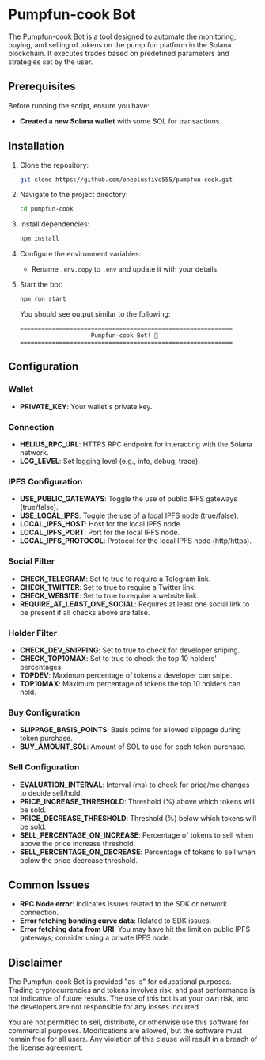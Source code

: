 # Pumpfun-cook Bot

The Pumpfun-cook Bot is a tool designed to automate the monitoring, buying, and selling of tokens on the pump.fun platform in the Solana blockchain. It executes trades based on predefined parameters and strategies set by the user.

## Prerequisites

Before running the script, ensure you have:

- **Created a new Solana wallet** with some SOL for transactions.

## Installation

1. Clone the repository:
    ```bash
    git clone https://github.com/oneplusfive555/pumpfun-cook.git
    ```
2. Navigate to the project directory:
    ```bash
    cd pumpfun-cook
    ```
3. Install dependencies:
    ```bash
    npm install
    ```
4. Configure the environment variables:
   - Rename `.env.copy` to `.env` and update it with your details.

5. Start the bot:
    ```bash
    npm run start
    ```

    You should see output similar to the following:

    ```
    ============================================================
                        Pumpfun-cook Bot! 🚀
    ============================================================
    
    ```
## Configuration

### Wallet

- **PRIVATE_KEY**: Your wallet's private key.

### Connection

- **HELIUS_RPC_URL**: HTTPS RPC endpoint for interacting with the Solana network.
- **LOG_LEVEL**: Set logging level (e.g., info, debug, trace).

### IPFS Configuration

- **USE_PUBLIC_GATEWAYS**: Toggle the use of public IPFS gateways (true/false).
- **USE_LOCAL_IPFS**: Toggle the use of a local IPFS node (true/false).
- **LOCAL_IPFS_HOST**: Host for the local IPFS node.
- **LOCAL_IPFS_PORT**: Port for the local IPFS node.
- **LOCAL_IPFS_PROTOCOL**: Protocol for the local IPFS node (http/https).

### Social Filter

- **CHECK_TELEGRAM**: Set to true to require a Telegram link.
- **CHECK_TWITTER**: Set to true to require a Twitter link.
- **CHECK_WEBSITE**: Set to true to require a website link.
- **REQUIRE_AT_LEAST_ONE_SOCIAL**: Requires at least one social link to be present if all checks above are false.

### Holder Filter

- **CHECK_DEV_SNIPPING**: Set to true to check for developer sniping.
- **CHECK_TOP10MAX**: Set to true to check the top 10 holders' percentages.
- **TOPDEV**: Maximum percentage of tokens a developer can snipe.
- **TOP10MAX**: Maximum percentage of tokens the top 10 holders can hold.

### Buy Configuration

- **SLIPPAGE_BASIS_POINTS**: Basis points for allowed slippage during token purchase.
- **BUY_AMOUNT_SOL**: Amount of SOL to use for each token purchase.

### Sell Configuration

- **EVALUATION_INTERVAL**: Interval (ms) to check for price/mc changes to decide sell/hold.
- **PRICE_INCREASE_THRESHOLD**: Threshold (%) above which tokens will be sold.
- **PRICE_DECREASE_THRESHOLD**: Threshold (%) below which tokens will be sold.
- **SELL_PERCENTAGE_ON_INCREASE**: Percentage of tokens to sell when above the price increase threshold.
- **SELL_PERCENTAGE_ON_DECREASE**: Percentage of tokens to sell when below the price decrease threshold.

## Common Issues

- **RPC Node error**: Indicates issues related to the SDK or network connection.
- **Error fetching bonding curve data**: Related to SDK issues.
- **Error fetching data from URI**: You may have hit the limit on public IPFS gateways; consider using a private IPFS node.

## Disclaimer

The Pumpfun-cook Bot is provided "as is" for educational purposes. Trading cryptocurrencies and tokens involves risk, and past performance is not indicative of future results. The use of this bot is at your own risk, and the developers are not responsible for any losses incurred.

You are not permitted to sell, distribute, or otherwise use this software for commercial purposes. Modifications are allowed, but the software must remain free for all users. Any violation of this clause will result in a breach of the license agreement.
